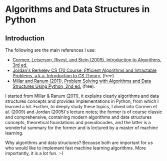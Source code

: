 # Algorithms and Data Structures in Python

## Introduction

The following are the main references I use:

- [Cormen, Leiserson, Rivest, and Stein (2009). Introduction to Algorithms, 3rd ed.](http://mitpress.mit.edu/books/introduction-algorithms-third-edition)
- [Jordan's Berkeley CS 170 Course: Efficient Algorithms and Intractable Problems, a.k.a. Introduction to CS Theory.](http://people.eecs.berkeley.edu/~jordan/courses/170-fall05/) (free). 
- [Millar and Ranum (2011). Problem Solving with Algorithms and Data Structures Using Python, 2nd ed.](http://interactivepython.org/runestone/static/pythonds/index.html) (free).

I started from Millar & Ranum (2011), it explains clearly algorithms and data structures concepts and provides implementations in Python, from which I learned a lot. Further, to deeply study these topics, I dived into Cormen et al. (2009) and Jordan (2005)'s lecture notes; the former is of course classic and comprehensive, containing modern algorithms and data structures concepts, theoretical foundations and pseudocodes, and the latter is a wonderful summary for the former and is lectured by a master of machine learning.

Why algorithms and data structures? Because both are important for us who would like to implement fast machine learning algorithms. More importantly, it is a lot fun. :-)
